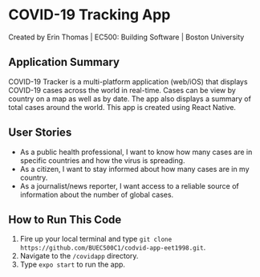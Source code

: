 # COVID-19 Tracking App
Created by Erin Thomas | EC500: Building Software | Boston University

## Application Summary
COVID-19 Tracker is a multi-platform application (web/iOS) that displays COVID-19 cases across the world in real-time. Cases can be view by country on a map as well as by date. The app also displays a summary of total cases around the world. This app is created using React Native.

## User Stories
* As a public health professional, I want to know how many cases are in specific countries and how the virus is spreading.
* As a citizen, I want to stay informed about how many cases are in my country.
* As a journalist/news reporter, I want access to a reliable source of information about the number of global cases.

## How to Run This Code
1. Fire up your local terminal and type `git clone https://github.com/BUEC500C1/codvid-app-eet1998.git`. 
2. Navigate to the `/covidapp` directory.
3. Type `expo start` to run the app.


